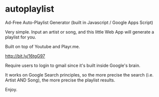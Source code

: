 autoplaylist
============

Ad-Free Auto-Playlist Generator (built in Javascript / Google Apps Script)

Very simple.  Input an artist or song, 
and this little Web App will 
generate a playlist for you.

Built on top of Youtube and Playr.me.

http://bit.ly/16tgG97

Require users to login to gmail 
since it's built inside Google's brain.

It works on Google Search principles, 
so the more precise the search (i.e. Artist AND Song), 
the more precise the playlist results. 

Enjoy.
